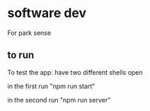 # software dev
For park sense

## to run
To test the app:
have two different shells open

in the first run "npm run start"

in the second run "npm run server"
